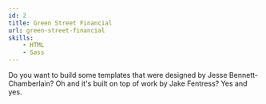 ```yaml
---
id: 2
title: Green Street Financial
url: green-street-financial
skills:
    - HTML
    - Sass
---
```


Do you want to build some templates that were designed by Jesse Bennett-Chamberlain? Oh and it's built on top of work by Jake Fentress? Yes and yes.
